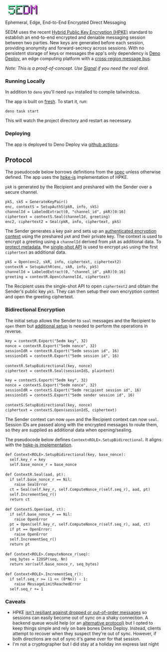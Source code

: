 ![5EDM](./static/5edm.png)

Ephemeral, Edge, End-to-End Encrypted Direct Messaging

5EDM uses the recent [Hybrid Public Key Encryption (HPKE)](https://www.rfc-editor.org/rfc/rfc9180.html) standard to establish an end-to-end
encrypted and deniable messaging session between two parties. New keys are
generated before each session, providing anonymity and forward-secrecy across sessions. With no persistent storage of keys or messages the app's only dependency is <a href="https://deno.com/deploy">Deno Deploy</a>, an edge computing platform with a [cross-region message bus](https://deno.com/deploy/docs/runtime-broadcast-channel).

_Note: This is a proof-of-concept. Use [Signal](https://signal.org/) if you need the real deal._

### Running Locally

In addition to `deno` you'll need `npx` installed to compile tailwindcss.

The app is built on [fresh](https://fresh.deno.dev/). To start it, run:

```
deno task start
```

This will watch the project directory and restart as necessary.

### Deploying

The app is deployed to Deno Deploy via [github actions](https://deno.com/deploy/docs/deployctl#deployctl-github-action).

## Protocol

The pseudocode below borrows definitions from the [spec](https://www.rfc-editor.org/rfc/rfc9180.html) unless otherwise defined. The app uses the [hpke-js](https://github.com/dajiaji/hpke-js) implementation of HPKE.

`pkR` is generated by the Recipient and preshared with the Sender over a secure channel.

```
pkS, skS = GenerateKeyPair()
enc, contextS = SetupAuthS(pkR, info, skS)
channelId = LabeledExtract(0, "channel_id", pkR)[0:16]
ciphertext = contextS.Seal(channelId, greeting)
enc2, ciphertext2 = Seal(pkR, info, ciphertext, pkS)
```

The Sender generates a key pair and sets up an [authenticated encryption context](https://www.rfc-editor.org/rfc/rfc9180.html#name-authentication-using-an-asy) using the preshared `pkR` and their private key. The context is used to encrypt a greeting using a `channelId` derived from `pkR` as additional data. To [protect metadata](https://www.rfc-editor.org/rfc/rfc9180.html#name-metadata-protection), the [single-shot API](https://www.rfc-editor.org/rfc/rfc9180.html#name-encryption-and-decryption-2) is used to encrypt `pkS` using the first `ciphertext` as additional data.

```
pkS = Open(enc2, skR, info, ciphertext, ciphertext2)
contextR = SetupAuthR(enc, skR, info, pkS)
channelId = LabeledExtract(0, "channel_id", pkR)[0:16]
greeting = contextR.Open(channelId, ciphertext)
```

The Recipient uses the single-shot API to open `ciphertext2` and obtain the Sender's public key `pkS`. They can then setup their own encryption context and open the greeting ciphertext.

### Bidirectional Encryption

The initial setup allows the Sender to `seal` messages and the Recipient to `open` them but [additional setup](https://www.rfc-editor.org/rfc/rfc9180.html#bidirectional) is needed to perform the operations in reverse.

```
key = contextR.Export("5edm key", 32)
nonce = contextR.Export("5edm nonce", 32)
sessionIdR = contextR.Export("5edm session id", 16)
sessionIdS = contextR.Export("5edm session id", 16)

contextR.SetupBidirectional(key, nonce)
ciphertext = contextR.Seal(sessionIdS, plaintext)

```

```
key = contextS.Export("5edm key", 32)
nonce = contextS.Export("5edm nonce", 32)
sessionIdR = contextS.Export("5edm recipient session id", 16)
sessionIdS = contextS.Export("5edm sender session id", 16)

contextS.SetupBidirectional(key, nonce)
ciphertext = contextS.Open(sessionIdS, ciphertext)

```

The Sender context can now `open` and the Recipient context can now `seal`. Session IDs are passed along with the encrypted messages to route them, so they are supplied as additional data when opening/sealing.

The pseudocode below defines `Context<ROLE>.SetupBidirectional`. It aligns with the [hpke-js implementation](https://github.com/dajiaji/hpke-js#base-mode-with-bidirectional-encryption).

```
def Context<ROLE>.SetupBidirectional(key, base_nonce):
  self.key_r = key
  self.base_nonce_r = base_nonce

def ContextR.Seal(aad, pt):
  if self.base_nonce_r == Nil:
    raise SealError
  ct = Seal(self.key_r, self.ComputeNonce_r(self.seq_r), aad, pt)
  self.IncrementSeq_r()
  return ct

def ContextS.Open(aad, ct):
  if self.base_nonce_r == Nil:
    raise OpenError
  pt = Open(self.key_r, self.ComputeNonce_r(self.seq_r), aad, ct)
  if pt == OpenError:
    raise OpenError
  self.IncrementSeq_r()
  return pt

def Context<ROLE>.ComputeNonce_r(seq):
  seq_bytes = I2OSP(seq, Nn)
  return xor(self.base_nonce_r, seq_bytes)

def Context<ROLE>.IncrementSeq_r():
  if self.seq_r >= (1 << (8*Nn)) - 1:
    raise MessageLimitReachedError
  self.seq_r += 1
```

### Caveats

- HPKE [isn't resiliant against dropped or out-of-order messages](https://www.rfc-editor.org/rfc/rfc9180.html#name-message-order-and-message-l) so sessions can easily become out of sync on a shaky connection. A backend queue would help (or an [alternative protocol)](https://datatracker.ietf.org/doc/draft-harkins-cfrg-dnhpke/) but I opted to keep things simple and rely on bare bones Deno Deploy. Instead, clients attempt to recover when they suspect they're out of sync. However, if both directions are out of sync it's game over for that session.
- I'm not a cryptographer but I did stay at a holiday inn express last night
